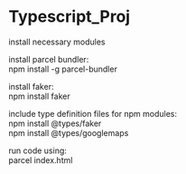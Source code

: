 # Typescript_Proj
 
install necessary modules<br/>

install parcel bundler: <br/>
npm install -g parcel-bundler

install faker: <br/>
npm install faker

include type definition files for npm modules:<br/>
npm install @types/faker<br/>
npm install @types/googlemaps<br/>
 

run code using:<br/>
parcel index.html
